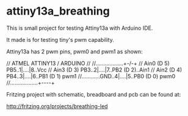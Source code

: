 attiny13a_breathing
===================

This is small project for testing Attiny13a with Arduino IDE.

It made is for testing tiny's pwm capability.

Attiny13a has 2 pwm pins, pwm0 and pwm1 as shown:

// ATMEL ATTINY13 / ARDUINO
//
//..................+-\/-+
// Ain0 (D 5) PB5..1|....|8..Vcc
// Ain3 (D 3) PB3..2|....|7..PB2 (D 2)..Ain1
// Ain2 (D 4) PB4..3|....|6..PB1 (D 1) pwm1
//............GND..4|....|5..PB0 (D 0) pwm0
//..................+----+



Fritzing project with schematic, breadboard and pcb can be found at:

http://fritzing.org/projects/breathing-led

